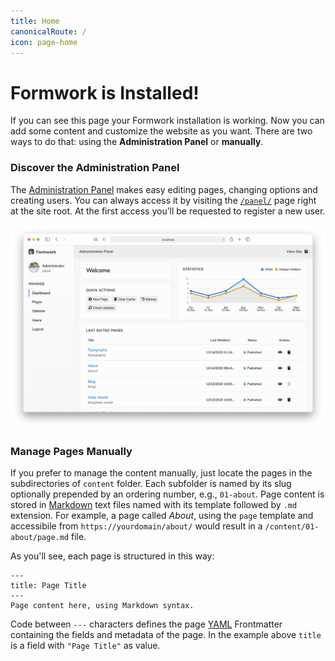 ```yaml
---
title: Home
canonicalRoute: /
icon: page-home
---
```

# Formwork is Installed!
If you can see this page your Formwork installation is working.
Now you can add some content and customize the website as you want. There are two ways to do that: using the **Administration Panel** or **manually**.

### Discover the Administration Panel
The [Administration Panel](/panel) makes easy editing pages, changing options and creating users. You can always access it by visiting the [`/panel/`](/panel) page right at the site root. At the first access you’ll be requested to register a new user.

![](panel.png)

### Manage Pages Manually
If you prefer to manage the content manually, just locate the pages in the subdirectories of `content` folder. Each subfolder is named by its slug optionally prepended by an ordering number, e.g., `01-about`. Page content is stored in [Markdown](https://daringfireball.net/projects/markdown/syntax) text files named with its template followed by `.md` extension. For example, a page called *About*, using the `page` template and accessibile from `https://yourdomain/about/` would result in a `/content/01-about/page.md` file.

As you'll see, each page is structured in this way:

```
---
title: Page Title
---
Page content here, using Markdown syntax.
```

Code between `---` characters defines the page [YAML](https://yaml.org) Frontmatter containing the fields and metadata of the page. In the example above `title` is a field with `"Page Title"` as value.